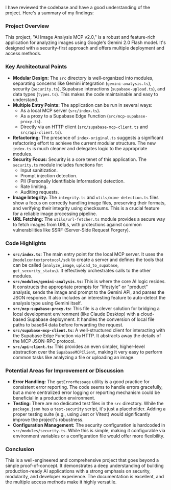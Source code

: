 I have reviewed the codebase and have a good understanding of the project. Here's a summary of my findings:

### Project Overview

This project, "AI Image Analysis MCP v2.0," is a robust and feature-rich application for analyzing images using Google's Gemini 2.0 Flash model. It's designed with a security-first approach and offers multiple deployment and access methods.

### Key Architectural Points

*   **Modular Design:** The `src` directory is well-organized into modules, separating concerns like Gemini integration (`gemini-analysis.ts`), security (`security.ts`), Supabase interactions (`supabase-upload.ts`), and data types (`types.ts`). This makes the code maintainable and easy to understand.
*   **Multiple Entry Points:** The application can be run in several ways:
    *   As a local MCP server (`src/index.ts`).
    *   As a proxy to a Supabase Edge Function (`src/mcp-supabase-proxy.ts`).
    *   Directly via an HTTP client (`src/supabase-mcp-client.ts` and `src/api-client.ts`).
*   **Refactoring:** The presence of `index-original.ts` suggests a significant refactoring effort to achieve the current modular structure. The new `index.ts` is much cleaner and delegates logic to the appropriate modules.
*   **Security Focus:** Security is a core tenet of this application. The `security.ts` module includes functions for:
    *   Input sanitization.
    *   Prompt injection detection.
    *   PII (Personally Identifiable Information) detection.
    *   Rate limiting.
    *   Auditing requests.
*   **Image Integrity:** The `integrity.ts` and `utils/mime-detection.ts` files show a focus on correctly handling image files, preserving their formats, and verifying their integrity using checksums. This is a crucial feature for a reliable image processing pipeline.
*   **URL Fetching:** The `utils/url-fetcher.ts` module provides a secure way to fetch images from URLs, with protections against common vulnerabilities like SSRF (Server-Side Request Forgery).

### Code Highlights

*   **`src/index.ts`:** The main entry point for the local MCP server. It uses the `@modelcontextprotocol/sdk` to create a server and defines the tools that can be called (`analyze_image`, `upload_to_supabase`, `get_security_status`). It effectively orchestrates calls to the other modules.
*   **`src/modules/gemini-analysis.ts`:** This is where the core AI logic resides. It constructs the appropriate prompts for "lifestyle" or "product" analysis, sends the image and prompt to the Gemini API, and parses the JSON response. It also includes an interesting feature to auto-detect the analysis type using Gemini itself.
*   **`src/mcp-supabase-proxy.ts`:** This file is a clever solution for bridging a local development environment (like Claude Desktop) with a cloud-based Supabase deployment. It handles the conversion of local file paths to base64 data before forwarding the request.
*   **`src/supabase-mcp-client.ts`:** A well-structured client for interacting with the Supabase Edge Function via HTTP. It abstracts away the details of the MCP JSON-RPC protocol.
*   **`src/api-client.ts`:** This provides an even simpler, higher-level abstraction over the `SupabaseMCPClient`, making it very easy to perform common tasks like analyzing a file or uploading an image.

### Potential Areas for Improvement or Discussion

*   **Error Handling:** The `getErrorMessage` utility is a good practice for consistent error reporting. The code seems to handle errors gracefully, but a more centralized error logging or reporting mechanism could be beneficial in a production environment.
*   **Testing:** There are no dedicated test files in the `src` directory. While the `package.json` has a `test-security` script, it's just a placeholder. Adding a proper testing suite (e.g., using Jest or Vitest) would significantly improve the project's robustness.
*   **Configuration Management:** The security configuration is hardcoded in `src/modules/security.ts`. While this is simple, making it configurable via environment variables or a configuration file would offer more flexibility.

### Conclusion

This is a well-engineered and comprehensive project that goes beyond a simple proof-of-concept. It demonstrates a deep understanding of building production-ready AI applications with a strong emphasis on security, modularity, and developer experience. The documentation is excellent, and the multiple access methods make it highly versatile.
